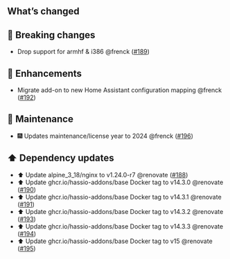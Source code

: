 ## What’s changed

## 🚨 Breaking changes

- Drop support for armhf & i386 @frenck ([#189](https://github.com/hassio-addons/addon-log-viewer/pull/189))

## 🚀 Enhancements

- Migrate add-on to new Home Assistant configuration mapping @frenck ([#192](https://github.com/hassio-addons/addon-log-viewer/pull/192))

## 🧰 Maintenance

- 🎆 Updates maintenance/license year to 2024 @frenck ([#196](https://github.com/hassio-addons/addon-log-viewer/pull/196))

## ⬆️ Dependency updates

- ⬆️ Update alpine_3_18/nginx to v1.24.0-r7 @renovate ([#188](https://github.com/hassio-addons/addon-log-viewer/pull/188))
- ⬆️ Update ghcr.io/hassio-addons/base Docker tag to v14.3.0 @renovate ([#190](https://github.com/hassio-addons/addon-log-viewer/pull/190))
- ⬆️ Update ghcr.io/hassio-addons/base Docker tag to v14.3.1 @renovate ([#191](https://github.com/hassio-addons/addon-log-viewer/pull/191))
- ⬆️ Update ghcr.io/hassio-addons/base Docker tag to v14.3.2 @renovate ([#193](https://github.com/hassio-addons/addon-log-viewer/pull/193))
- ⬆️ Update ghcr.io/hassio-addons/base Docker tag to v14.3.3 @renovate ([#194](https://github.com/hassio-addons/addon-log-viewer/pull/194))
- ⬆️ Update ghcr.io/hassio-addons/base Docker tag to v15 @renovate ([#195](https://github.com/hassio-addons/addon-log-viewer/pull/195))
